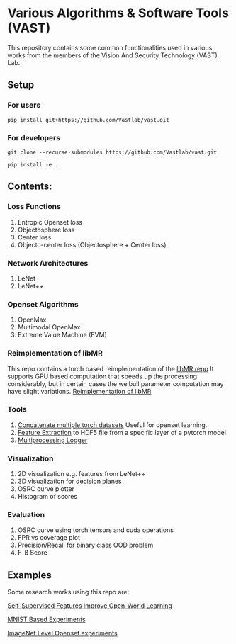 # Various Algorithms & Software Tools (VAST)
This repository contains some common functionalities used in various works from the members of the
Vision And Security Technology (VAST) Lab.

## Setup
### For users
`pip install git+https://github.com/Vastlab/vast.git`
### For developers
`git clone --recurse-submodules https://github.com/Vastlab/vast.git`

`pip install -e .`

## Contents:
### Loss Functions
1. Entropic Openset loss
2. Objectosphere loss
3. Center loss
4. Objecto-center loss (Objectosphere + Center loss)

### Network Architectures
1. LeNet
2. LeNet++

### Openset Algorithms
1. OpenMax
2. Multimodal OpenMax
3. Extreme Value Machine (EVM)

### Reimplementation of libMR
This repo contains a torch based reimplementation of the [libMR repo](https://github.com/Vastlab/libMR)
It supports GPU based computation that speeds up the processing considerably, but in certain cases the weibull parameter
computation may have slight variations.
[Reimplementation of libMR](vast/DistributionModels/weibull.py)

### Tools
1. [Concatenate multiple torch datasets](vast/tools/ConcatDataset.py) Useful for openset learning.
2. [Feature Extraction](standAloneTools/FeatureExtractors) to HDF5 file from a specific layer of a pytorch model
3. [Multiprocessing Logger](vast/tools/logger.py)

### Visualization
1. 2D visualization e.g. features from LeNet++
2. 3D visualization for decision planes
3. OSRC curve plotter
4. Histogram of scores

### Evaluation
1. OSRC curve using torch tensors and cuda operations
2. FPR vs coverage plot
3. Precision/Recall for binary class OOD problem
4. F-ß Score




## Examples
Some research works using this repo are:

[Self-Supervised Features Improve Open-World Learning](https://github.com/Vastlab/SSFiOWL)

[MNIST Based Experiments](https://github.com/Vastlab/MNIST_Experiments)

[ImageNet Level Openset experiments](https://github.com/Vastlab/ImageNetDali)
